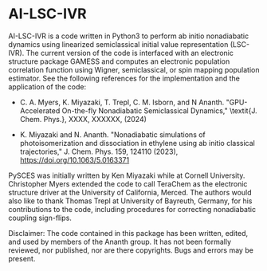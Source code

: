 # AI-LSC-IVR
AI-LSC-IVR is a code written in Python3 to perform ab initio nonadiabatic dynamics using linearized semiclassical initial value representation (LSC-IVR). The current version of the code is interfaced with an electronic structure package GAMESS and computes an electronic population correlation function using Wigner, semiclassical, or spin mapping population estimator. See the following references for the implementation and the application of the code:

- C. A. Myers, K. Miyazaki, T. Trepl, C. M. Isborn, and N Ananth. "GPU-Accelerated On-the-fly Nonadiabatic Semiclassical Dynamics," \textit{J. Chem. Phys.}, XXXX, XXXXXX, (2024)

- K. Miyazaki and N. Ananth. "Nonadiabatic simulations of photoisomerization and dissociation in ethylene using ab initio classical trajectories," J. Chem. Phys. 159, 124110 (2023), https://doi.org/10.1063/5.0163371

PySCES was initially written by Ken Miyazaki while at Cornell University. Christopher Myers extended the code to call TeraChem as the electronic structure driver at the University of California, Merced. The authors would also like to thank Thomas Trepl at University of Bayreuth, Germany, for his contributions to the code, including procedures for correcting nonadiabatic coupling sign-flips. 

Disclaimer: The code contained in this package has been written, edited, and used by members of the Ananth group. It has not been formally reviewed, nor published, nor are there copyrights. Bugs and errors may be present.


